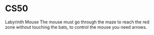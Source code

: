 # CS50
Labyrinth Mouse 
The mouse must go through the maze to reach the red zone without touching the bats, to control the mouse you need arrows.
